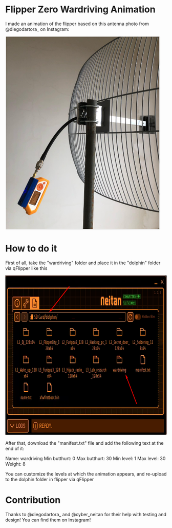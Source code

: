 # Flipper Zero Wardriving Animation
I made an animation of the flipper based on this antenna photo from @diegodartora_ on Instagram:

<img loading="lazy" src="https://raw.githubusercontent.com/Davim09/flipper_wardriving_animation/main/Screenshot_146.png" width="482" height="601"/>

# How to do it 
First of all, take the "wardriving" folder and place it in the "dolphin" folder via qFlipper like this

<img loading="lazy" src="https://raw.githubusercontent.com/Davim09/flipper_wardriving_animation/main/Screenshot_147.png" width="828" height="496"/>

After that, download the "manifest.txt" file and add the following text at the end of it:

Name: wardriving
Min butthurt: 0
Max butthurt: 30
Min level: 1
Max level: 30
Weight: 8

You can customize the levels at which the animation appears, and re-upload to the dolphin folder in flipper via qFlipper

# Contribution
Thanks to @diegodartora_ and @cyber_neitan for their help with testing and design! You can find them on Instagram!
